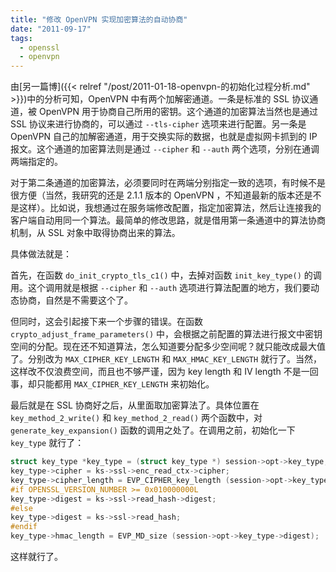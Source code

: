 ```yaml
---
title: "修改 OpenVPN 实现加密算法的自动协商"
date: "2011-09-17"
tags:
  - openssl
  - openvpn
---
```


由[另一篇博]({{< relref "/post/2011-01-18-openvpn-的初始化过程分析.md" >}})中的分析可知，OpenVPN 中有两个加解密通道。一条是标准的 SSL 协议通道，被 OpenVPN 用于协商自己所用的密钥。这个通道的加密算法当然也是通过 SSL 协议来进行协商的，可以通过 `--tls-cipher` 选项来进行配置。另一条是 OpenVPN 自己的加解密通道，用于交换实际的数据，也就是虚拟网卡抓到的 IP 报文。这个通道的加密算法则是通过 `--cipher` 和 `--auth` 两个选项，分别在通调两端指定的。

对于第二条通道的加密算法，必须要同时在两端分别指定一致的选项，有时候不是很方便（当然，我研究的还是 2.1.1 版本的 OpenVPN ，不知道最新的版本还是不是这样）。比如说，我想通过在服务端修改配置，指定加密算法，然后让连接我的客户端自动用同一个算法。最简单的修改思路，就是借用第一条通道中的算法协商机制，从 SSL 对象中取得协商出来的算法。

<!--more-->

具体做法就是：

首先，在函数 `do_init_crypto_tls_c1()` 中，去掉对函数 `init_key_type()` 的调用。这个调用就是根据 `--cipher` 和 `--auth` 选项进行算法配置的地方，我们要动态协商，自然是不需要这个了。

但同时，这会引起接下来一个步骤的错误。在函数 `crypto_adjust_frame_parameters()` 中，会根据之前配置的算法进行报文中密钥空间的分配。现在还不知道算法，怎么知道要分配多少空间呢？就只能改成最大值了。分别改为 `MAX_CIPHER_KEY_LENGTH` 和 `MAX_HMAC_KEY_LENGTH` 就行了。当然，这样改不仅浪费空间，而且也不够严谨，因为 key length 和 IV length 不是一回事，却只能都用 `MAX_CIPHER_KEY_LENGTH` 来初始化。

最后就是在 SSL 协商好之后，从里面取加密算法了。具体位置在 `key_method_2_write()` 和 `key_method_2_read()` 两个函数中，对 `generate_key_expansion()` 函数的调用之处了。在调用之前，初始化一下 `key_type` 就行了：

``` c
struct key_type *key_type = (struct key_type *) session->opt->key_type;
key_type->cipher = ks->ssl->enc_read_ctx->cipher;
key_type->cipher_length = EVP_CIPHER_key_length (session->opt->key_type->cipher);
#if OPENSSL_VERSION_NUMBER >= 0x010000000L
key_type->digest = ks->ssl->read_hash->digest;
#else
key_type->digest = ks->ssl->read_hash;
#endif
key_type->hmac_length = EVP_MD_size (session->opt->key_type->digest);
```

这样就行了。
